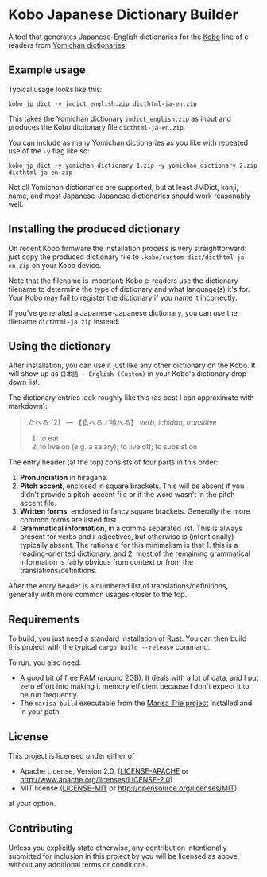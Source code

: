 # Kobo Japanese Dictionary Builder

A tool that generates Japanese-English dictionaries for the [Kobo](https://www.kobo.com) line of e-readers from [Yomichan dictionaries](https://foosoft.net/projects/yomichan/#dictionaries).


## Example usage

Typical usage looks like this:

```
kobo_jp_dict -y jmdict_english.zip dicthtml-ja-en.zip
```

This takes the Yomichan dictionary `jmdict_english.zip` as input and produces the Kobo dictionary file `dicthtml-ja-en.zip`.

You can include as many Yomichan dictionaries as you like with repeated use of the `-y` flag like so:

```
kobo_jp_dict -y yomichan_dictionary_1.zip -y yomichan_dictionary_2.zip dicthtml-ja-en.zip
```

Not all Yomichan dictionaries are supported, but at least JMDict, kanji, name, and most Japanese-Japanese dictionaries should work reasonably well.


## Installing the produced dictionary

On recent Kobo firmware the installation process is very straightforward: just copy the produced dictionary file to `.kobo/custom-dict/dicthtml-ja-en.zip` on your Kobo device.

Note that the filename is important: Kobo e-readers use the dictionary filename to determine the type of dictionary and what language(s) it's for.  Your Kobo may fail to register the dictionary if you name it incorrectly.

If you've generated a Japanese-Japanese dictionary, you can use the filename `dicthtml-ja.zip` instead.


## Using the dictionary

After installation, you can use it just like any other dictionary on the Kobo.  It will show up as `日本語 - English (Custom)` in your Kobo's dictionary drop-down list.

The dictionary entries look roughly like this (as best I can approximate with markdown):

> たべる [2]&nbsp;&nbsp;  — 【食べる／喰べる】 *verb, ichidan, transitive*
>
> 1. to eat
> 2. to live on (e.g. a salary); to live off; to subsist on

The entry header (at the top) consists of four parts in this order:

1. **Pronunciation** in hiragana.
2. **Pitch accent**, enclosed in square brackets. This will be absent if you didn't provide a pitch-accent file or if the word wasn't in the pitch accent file.
3. **Written forms**, enclosed in fancy square brackets. Generally the more common forms are listed first.
4. **Grammatical information**, in a comma separated list. This is always present for verbs and i-adjectives, but otherwise is (intentionally) typically absent. The rationale for this minimalism is that 1. this is a reading-oriented dictionary, and 2. most of the remaining grammatical information is fairly obvious from context or from the translations/definitions.

After the entry header is a numbered list of translations/definitions, generally with more common usages closer to the top.


## Requirements

To build, you just need a standard installation of [Rust](https://www.rust-lang.org).  You can then build this project with the typical `cargo build --release` command.

To run, you also need:

- A good bit of free RAM (around 2GB).  It deals with a lot of data, and I put zero effort into making it memory efficient because I don't expect it to be run frequently.
- The `marisa-build` executable from the [Marisa Trie project](https://github.com/s-yata/marisa-trie) installed and in your path.


## License

This project is licensed under either of

 * Apache License, Version 2.0, ([LICENSE-APACHE](LICENSE-APACHE) or
   http://www.apache.org/licenses/LICENSE-2.0)
 * MIT license ([LICENSE-MIT](LICENSE-MIT) or
   http://opensource.org/licenses/MIT)

at your option.


## Contributing

Unless you explicitly state otherwise, any contribution intentionally submitted
for inclusion in this project by you will be licensed as above, without any
additional terms or conditions.